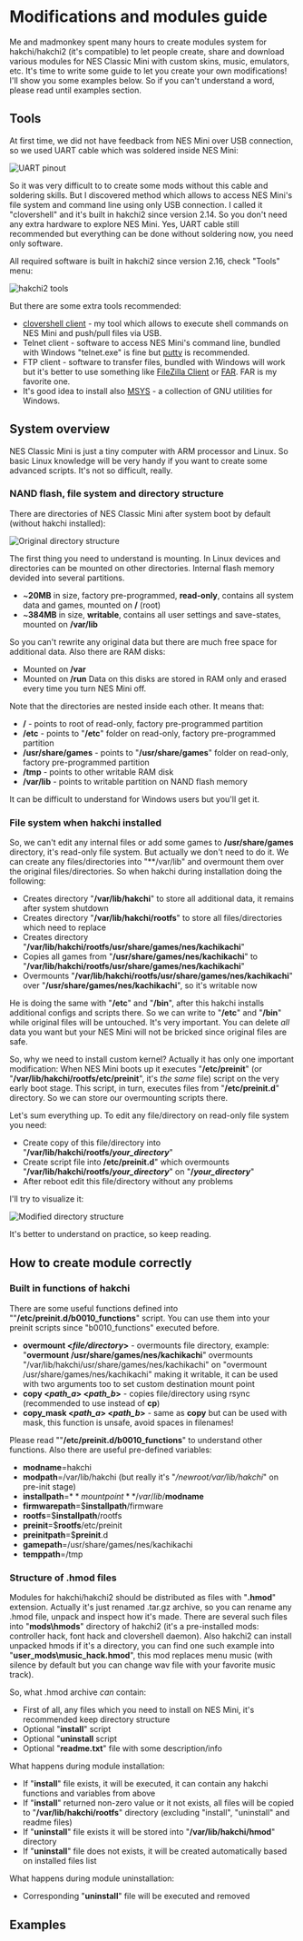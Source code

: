 # Modifications and modules guide

Me and madmonkey spent many hours to create modules system for hakchi/hakchi2 (it's compatible) to let people create, share and download various modules for NES Classic Mini with custom skins, music, emulators, etc. It's time to write some guide to let you create your own modifications! I'll show you some examples below. So if you can't understand a word, please read until examples section.


## Tools

At first time, we did not have feedback from NES Mini over USB connection, so we used UART cable which was soldered inside NES Mini:

![UART pinout](http://clusterrr.com/dump/nes_mini_uart.jpg)

So it was very difficult to to create some mods without this cable and soldering skills. But I discovered method which allows to access NES Mini's file system and command line using only USB connection. I called it "clovershell" and it's built in hakchi2 since version 2.14. So you don't need any extra hardware to explore NES Mini. Yes, UART cable still recommended but everything can be done without soldering now, you need only software.

All required software is built in hakchi2 since version 2.16, check "Tools" menu:

![hakchi2 tools](http://clusterrr.com/dump/hakchi2_servers.png)

But there are some extra tools recommended:
* [clovershell client](https://github.com/ClusterM/clovershell-client/releases) - my tool which allows to execute shell commands on NES Mini and push/pull files via USB. 
* Telnet client - software to access NES Mini's command line, bundled with Windows "telnet.exe" is fine but [putty](http://www.chiark.greenend.org.uk/~sgtatham/putty/latest.html) is recommended.
* FTP client - software to transfer files, bundled with Windows will work but it's better to use something like [FileZilla Client](https://filezilla-project.org/) or [FAR](http://farmanager.com/index.php?l=en). FAR is my favorite one.
* It's good idea to install also [MSYS](http://www.mingw.org/wiki/MSYS) - a collection of GNU utilities for Windows.


## System overview

NES Classic Mini is just a tiny computer with ARM processor and Linux. So basic Linux knowledge will be very handy if you want to create some advanced scripts. It's not so difficult, really.


### NAND flash, file system and directory structure

There are directories of NES Classic Mini after system boot by default (without hakchi installed):

![Original directory structure](http://clusterrr.com/dump/nes_mini_filesystem_original.png)

The first thing you need to understand is mounting. In Linux devices and directories can be mounted on other directories. Internal flash memory devided into several partitions.
* ~**20MB** in size, factory pre-programmed, **read-only**, contains all system data and games, mounted on **/** (root)
* ~**384MB** in size, **writable**, contains all user settings and save-states, mounted on **/var/lib**

So you can't rewrite any original data but there are much free space for additional data. Also there are RAM disks:
* Mounted on **/var**
* Mounted on **/run**
Data on this disks are stored in RAM only and erased every time you turn NES Mini off.

Note that the directories are nested inside each other. It means that:
* **/** - points to root of read-only, factory pre-programmed partition
* **/etc** - points to "**/etc**" folder on read-only, factory pre-programmed partition
* **/usr/share/games** - points to "**/usr/share/games**" folder on read-only, factory pre-programmed partition
* **/tmp** - points to other writable RAM disk
* **/var/lib** - points to writable partition on NAND flash memory

It can be difficult to understand for Windows users but you'll get it.


### File system when hakchi installed

So, we can't edit any internal files or add some games to **/usr/share/games** directory, it's read-only file system. But actually we don't need to do it. We can create any files/directories into "**/var/lib" and overmount them over the original files/directories. So when hakchi during installation doing the following:
* Creates directory "**/var/lib/hakchi**" to store all additional data, it remains after system shutdown
* Creates directory "**/var/lib/hakchi/rootfs**" to store all files/directories which need to replace
* Creates directory "**/var/lib/hakchi/rootfs/usr/share/games/nes/kachikachi**"
* Copies all games from "**/usr/share/games/nes/kachikachi**" to "**/var/lib/hakchi/rootfs/usr/share/games/nes/kachikachi**"
* Overmounts "**/var/lib/hakchi/rootfs/usr/share/games/nes/kachikachi**" over "**/usr/share/games/nes/kachikachi**", so it's writable now

He is doing the same with "**/etc**" and "**/bin**", after this hakchi installs additional configs and scripts there. So we can write to "**/etc**" and "**/bin**" while original files will be untouched. It's very important. You can delete *all* data you want but your NES Mini will not be bricked since original files are safe.

So, why we need to install custom kernel? Actually it has only one important modification: When NES Mini boots up it executes "**/etc/preinit**" (or "**/var/lib/hakchi/rootfs/etc/preinit**", it's *the same* file) script on the very early boot stage. This script, in turn, executes files from "**/etc/preinit.d**" directory. So we can store our overmounting scripts there.

Let's sum everything up. To edit any file/directory on read-only file system you need:
* Create copy of this file/directory into "**/var/lib/hakchi/rootfs/*your_directory***"
* Create script file into **/etc/preinit.d**" which overmounts "**/var/lib/hakchi/rootfs/*your_directory***" on "**/*your_directory***"
* After reboot edit this file/directory without any problems

I'll try to visualize it:

![Modified directory structure](http://clusterrr.com/dump/nes_mini_filesystem_hakchi.png)

It's better to understand on practice, so keep reading.


## How to create module correctly

### Built in functions of hakchi

There are some useful functions defined into ""**/etc/preinit.d/b0010_functions**" script. You can use them into your preinit scripts since "b0010_functions" executed before.
* **overmount <*file/directory*>** - overmounts file directory, example: "**overmount /usr/share/games/nes/kachikachi**" overmounts "/var/lib/hakchi/usr/share/games/nes/kachikachi" on "overmount /usr/share/games/nes/kachikachi" making it writable, it can be used with two arguments too to set custom destination mount point
* **copy <*path_a*> <*path_b*>** - copies file/directory using rsync (recommended to use instead of **cp**)
* **copy_mask <*path_a*> <*path_b*>** - same as **copy** but can be used with mask, this function is unsafe, avoid spaces in filenames!

Please read ""**/etc/preinit.d/b0010_functions**" to understand other functions. Also there are useful pre-defined variables:
* **modname**=hakchi
* **modpath**=/var/lib/hakchi (but really it's "*/newroot/var/lib/hakchi*" on pre-init stage)
* **installpath**=$**mountpoint**/var/lib/$**modname**
* **firmwarepath**=$**installpath**/firmware
* **rootfs**=$**installpath**/rootfs
* **preinit**=$**rootfs**/etc/preinit
* **preinitpath**=$**preinit**.d
* **gamepath**=/usr/share/games/nes/kachikachi
* **temppath**=/tmp


### Structure of .hmod files

Modules for hakchi/hakchi2 should be distributed as files with "**.hmod**" extension. Actually it's just renamed .tar.gz archive, so you can rename any .hmod file, unpack and inspect how it's made. There are several such files into "**mods\hmods**" directory of hakchi2 (it's a pre-installed mods: controller hack, font hack and clovershell daemon). Also hakchi2 can install unpacked hmods if it's a directory, you can find one such example into "**user_mods\music_hack.hmod**", this mod replaces menu music (with silence by default but you can change wav file with your favorite music track).

So, what .hmod archive *can* contain:
* First of all, any files which you need to install on NES Mini, it's recommended keep directory structure
* Optional "**install**" script
* Optional "**uninstall** script
* Optional "**readme.txt**" file with some description/info

What happens during module installation:
* If "**install**" file exists, it will be executed, it can contain any hakchi functions and variables from above
* If "**install**" returned non-zero value or it not exists, all files will be copied to "**/var/lib/hakchi/rootfs**" directory (excluding "install", "uninstall" and readme files)
* If "**uninstall**" file exists it will be stored into "**/var/lib/hakchi/hmod**" directory
* If "**uninstall**" file does not exists, it will be created automatically based on installed files list

What happens during module uninstallation:
* Corresponding "**uninstall**" file will be executed and removed


## Examples


